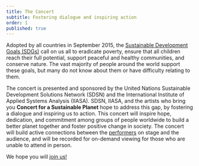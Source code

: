 ```yaml
---
title: The Concert
subtitle: Fostering dialogue and inspiring action
order: 1
published: true
---
```

Adopted by all countries in September 2015, the [Sustainable Development Goals (SDGs)](https://sustainabledevelopment.un.org/sdgs) call on us all to eradicate poverty, ensure that all children reach their full potential, support peaceful and healthy communities, and conserve nature. The vast majority of people around the world support these goals, but many do not know about them or have difficulty relating to them.

The concert is presented and sponsored by the United Nations Sustainable Development Solutions Network (SDSN) and the International Institute of Applied Systems Analysis (IIASA). SDSN, IIASA, and the artists who bring you **Concert for a Sustainable Planet** hope to address this gap, by fostering a dialogue and inspiring us to action. This concert will inspire hope, dedication, and commitment among groups of people worldwide to build a better planet together and foster positive change in society. The concert will build active connections between the [performers](#performers) on stage and the audience, and will be recorded for on-demand viewing for those who are unable to attend in person.

We hope you will [join us!](#tickets)
